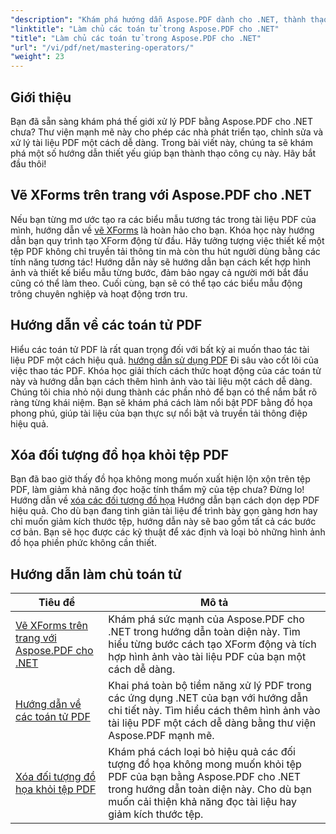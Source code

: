 ```yaml
---
"description": "Khám phá hướng dẫn Aspose.PDF dành cho .NET, thành thạo thao tác PDF với hướng dẫn thực tế về XForms, PDF Operators và xóa đối tượng đồ họa."
"linktitle": "Làm chủ các toán tử trong Aspose.PDF cho .NET"
"title": "Làm chủ các toán tử trong Aspose.PDF cho .NET"
"url": "/vi/pdf/net/mastering-operators/"
"weight": 23
---
```


## Giới thiệu

Bạn đã sẵn sàng khám phá thế giới xử lý PDF bằng Aspose.PDF cho .NET chưa? Thư viện mạnh mẽ này cho phép các nhà phát triển tạo, chỉnh sửa và xử lý tài liệu PDF một cách dễ dàng. Trong bài viết này, chúng ta sẽ khám phá một số hướng dẫn thiết yếu giúp bạn thành thạo công cụ này. Hãy bắt đầu thôi!

## Vẽ XForms trên trang với Aspose.PDF cho .NET
Nếu bạn từng mơ ước tạo ra các biểu mẫu tương tác trong tài liệu PDF của mình, hướng dẫn về [vẽ XForms](./draw-xforms-on-page/) là hoàn hảo cho bạn. Khóa học này hướng dẫn bạn quy trình tạo XForm động từ đầu. Hãy tưởng tượng việc thiết kế một tệp PDF không chỉ truyền tải thông tin mà còn thu hút người dùng bằng các tính năng tương tác! Hướng dẫn này sẽ hướng dẫn bạn cách kết hợp hình ảnh và thiết kế biểu mẫu từng bước, đảm bảo ngay cả người mới bắt đầu cũng có thể làm theo. Cuối cùng, bạn sẽ có thể tạo các biểu mẫu động trông chuyên nghiệp và hoạt động trơn tru.

## Hướng dẫn về các toán tử PDF
Hiểu các toán tử PDF là rất quan trọng đối với bất kỳ ai muốn thao tác tài liệu PDF một cách hiệu quả. [hướng dẫn sử dụng PDF](./guide-to-pdf-operators/) Đi sâu vào cốt lõi của việc thao tác PDF. Khóa học giải thích cách thức hoạt động của các toán tử này và hướng dẫn bạn cách thêm hình ảnh vào tài liệu một cách dễ dàng. Chúng tôi chia nhỏ nội dung thành các phần nhỏ để bạn có thể nắm bắt rõ ràng từng khái niệm. Bạn sẽ khám phá cách làm nổi bật PDF bằng đồ họa phong phú, giúp tài liệu của bạn thực sự nổi bật và truyền tải thông điệp hiệu quả.

## Xóa đối tượng đồ họa khỏi tệp PDF
Bạn đã bao giờ thấy đồ họa không mong muốn xuất hiện lộn xộn trên tệp PDF, làm giảm khả năng đọc hoặc tính thẩm mỹ của tệp chưa? Đừng lo! Hướng dẫn về [xóa các đối tượng đồ họa](./remove-graphics-objects-from-pdf-file/) Hướng dẫn bạn cách dọn dẹp PDF hiệu quả. Cho dù bạn đang tinh giản tài liệu để trình bày gọn gàng hơn hay chỉ muốn giảm kích thước tệp, hướng dẫn này sẽ bao gồm tất cả các bước cơ bản. Bạn sẽ học được các kỹ thuật để xác định và loại bỏ những hình ảnh đồ họa phiền phức không cần thiết. 

## Hướng dẫn làm chủ toán tử
| Tiêu đề | Mô tả |
| --- | --- | 
| [Vẽ XForms trên trang với Aspose.PDF cho .NET](./draw-xforms-on-page/) | Khám phá sức mạnh của Aspose.PDF cho .NET trong hướng dẫn toàn diện này. Tìm hiểu từng bước cách tạo XForm động và tích hợp hình ảnh vào tài liệu PDF của bạn một cách dễ dàng. |  
| [Hướng dẫn về các toán tử PDF](./guide-to-pdf-operators/) | Khai phá toàn bộ tiềm năng xử lý PDF trong các ứng dụng .NET của bạn với hướng dẫn chi tiết này. Tìm hiểu cách thêm hình ảnh vào tài liệu PDF một cách dễ dàng bằng thư viện Aspose.PDF mạnh mẽ. |  
| [Xóa đối tượng đồ họa khỏi tệp PDF](./remove-graphics-objects-from-pdf-file/) | Khám phá cách loại bỏ hiệu quả các đối tượng đồ họa không mong muốn khỏi tệp PDF của bạn bằng Aspose.PDF cho .NET trong hướng dẫn toàn diện này. Cho dù bạn muốn cải thiện khả năng đọc tài liệu hay giảm kích thước tệp. |